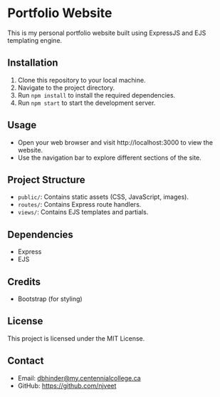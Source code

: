 # Portfolio Website

This is my personal portfolio website built using ExpressJS and EJS templating engine.

## Installation

1. Clone this repository to your local machine.
2. Navigate to the project directory.
3. Run `npm install` to install the required dependencies.
4. Run `npm start` to start the development server.

## Usage

- Open your web browser and visit http://localhost:3000 to view the website.
- Use the navigation bar to explore different sections of the site.

## Project Structure

- `public/`: Contains static assets (CSS, JavaScript, images).
- `routes/`: Contains Express route handlers.
- `views/`: Contains EJS templates and partials.

## Dependencies

- Express
- EJS

## Credits

- Bootstrap (for styling)

## License

This project is licensed under the MIT License.

## Contact

- Email: dbhinder@my.centennialcollege.ca
- GitHub: https://github.com/njveet
